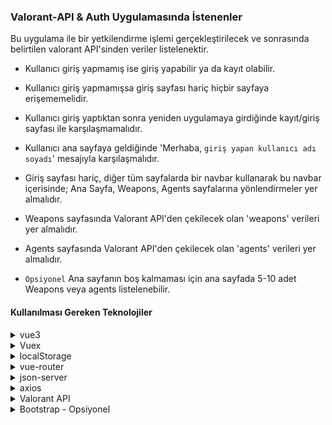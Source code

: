 ### Valorant-API & Auth Uygulamasında İstenenler


Bu uygulama ile bir yetkilendirme işlemi gerçekleştirilecek ve sonrasında belirtilen valorant API'sinden veriler listelenektir.


- Kullanıcı giriş yapmamış ise giriş yapabilir ya da kayıt olabilir.
- Kullanıcı giriş yapmamışsa giriş sayfası hariç hiçbir sayfaya erişememelidir.
- Kullanıcı giriş yaptıktan sonra yeniden uygulamaya girdiğinde kayıt/giriş sayfası ile karşılaşmamalıdır.
- Kullanıcı ana sayfaya geldiğinde 'Merhaba, `giriş yapan kullanıcı adı soyadı`' mesajıyla karşılaşmalıdır.
- Giriş sayfası hariç, diğer tüm sayfalarda bir navbar kullanarak bu navbar içerisinde; Ana Sayfa, Weapons, Agents sayfalarına yönlendirmeler yer almalıdır. 
- Weapons sayfasında Valorant API'den çekilecek olan 'weapons' verileri yer almalıdır.
- Agents sayfasında Valorant API'den çekilecek olan 'agents' verileri yer almalıdır.

- `Opsiyonel` Ana sayfanın boş kalmaması için ana sayfada 5-10 adet Weapons veya agents listelenebilir.

#### Kullanılması Gereken Teknolojiler

<details>
<summary>vue3</summary>

Bu uygulamada vue framework'ünün 3. versiyonu kullanılmalıdır. 

Vue, 3. versiyonu ile birlikte component yaşam döngüsü, reaktivite, tasarım vb. konularında oldukça gelişmiş özellikler sağlamaktadır. 

Bu uygulamada Vue3 framework'ü kullanılarak, kapsamlı bir component yapılandırılması beklenmektedir.
</details>

<details>
<summary>Vuex</summary>

Giriş yapan kullanıcının bilgilerini saklamak/değiştirmek için vuex kullanılmalıdır.

Aynı zamanda kullanıcının giriş yapıp yapmadığını belirlemek için de vuex kullanılmalıdır.
</details>

<details>
<summary>localStorage</summary>

Giriş yapan kullanıcının bilgilerini kalıcı olarak saklamak için localStorage kullanılmalıdır. 

> <details>
> <summary>İpucu</summary>
>
> Kullanıcının giriş yaptığı anda bilgilerini vuex store'a kaydederken localStorage'a kaydedip uygulama açıldığında bu bilgiler çekilebilir.

</details>

<details>
<summary>vue-router</summary>

Ana sayfa ve giriş yapma sayfalarını ayırmak için vue-router kullanılmalıdır. 

> <details>
> <summary>İpucu</summary>
>
> Kullanıcının giriş yapıp yapmama durumuna göre rota yönlendirmeleri için vuex ile birlikte 'Navigation Guards' kullanılabilir.
> </details>
>
> <details>
> <summary>Navbar hk.</summary>
>
> Navbar giriş sayfası hariç olmak üzere diğer tüm sayfalarda gösterilecektir. Bu, auth harici her sayfada Navbar'ı çağırarak yapılabilir. Ancak daha güzel bir kullanım için vue-router named-views'i araştırabilirsiniz.

</details>

</details>



<details>
<summary>json-server</summary>

Kullanıcı bilgileri gerçekte bir veritabanında tutulur. Bunu simüle etmek için proje ile birlikte gelen db.json dosyasını json-server ile ayağa kaldırıp, giriş/kayıt işlemlerini bu json dosyası üzerinden yapılmalıdır.
</details>

<details>
<summary>axios</summary>

json-server'a istek göndermek ve valorant API'den veri çekmek için axios kütüphanesi kullanılmalıdır.
</details>

<details>
<summary>Valorant API</summary>

Weapons ve Agents sayfalarında veri listelencektir. Bu verilere erişmek için https://dash.valorant-api.com adresinde yer alan Weapons ve Agents Endpoint'leri kullanılmalıdır.
</details>

<details>
<summary>Bootstrap - Opsiyonel</summary>

Güzel bir görünüm çıkartmak için Bootstrap kullanabilirsiniz. Ancak bu zorunlu değildir. İsterseniz başka bir tasarım kütüphanesi kullanabilir veya tasarımları kendiniz yazabilirsiniz.
</details>

